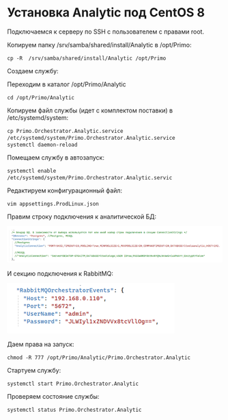 # Установка Analytic под CentOS 8

Подключаемся к серверу по SSH с пользователем с правами root. 

Копируем папку /srv/samba/shared/install/Analytic в /opt/Primo:
```
cp -R  /srv/samba/shared/install/Analytic /opt/Primo
```

Создаем службу:

Переходим в каталог /opt/Primo/Analytic
```
cd /opt/Primo/Analytic
```

Копируем файл службы (идет с комплектом поставки) в /etc/systemd/system:
```
cp Primo.Orchestrator.Analytic.service /etc/systemd/system/Primo.Orchestrator.Analytic.service
systemctl daemon-reload
```

Помещаем службу в автозапуск:
```
systemctl enable /etc/systemd/system/Primo.Orchestrator.Analytic.servic
```
Редактируем конфигурационный файл:
```
vim appsettings.ProdLinux.json
```
Правим строку подключения к аналитической БД:

![](../../../../orchestrator-new/resources/install/linux/additional-components-linux/analytic-1.PNG)

И секцию подключения к RabbitMQ:

![](../../../../orchestrator-new/resources/install/linux/additional-components-linux/analytic-2.PNG)

Даем права на запуск:
```
chmod -R 777 /opt/Primo/Analytic/Primo.Orchestrator.Analytic
```
Стартуем службу:
```
systemctl start Primo.Orchestrator.Analytic
```
Проверяем состояние службы:
```
systemctl status Primo.Orchestrator.Analytic
```
